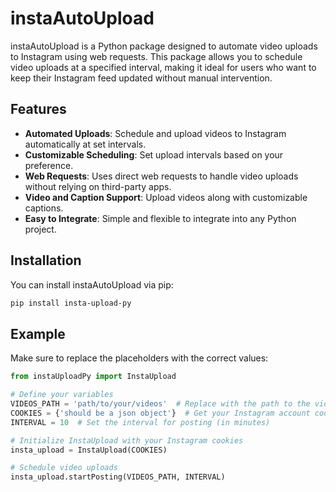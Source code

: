 # instaAutoUpload

instaAutoUpload is a Python package designed to automate video uploads to Instagram using web requests. This package allows you to schedule video uploads at a specified interval, making it ideal for users who want to keep their Instagram feed updated without manual intervention.

## Features

- **Automated Uploads**: Schedule and upload videos to Instagram automatically at set intervals.
- **Customizable Scheduling**: Set upload intervals based on your preference.
- **Web Requests**: Uses direct web requests to handle video uploads without relying on third-party apps.
- **Video and Caption Support**: Upload videos along with customizable captions.
- **Easy to Integrate**: Simple and flexible to integrate into any Python project.

## Installation

You can install instaAutoUpload via pip:

```bash
pip install insta-upload-py
```

## Example

Make sure to replace the placeholders with the correct values:

```python
from instaUploadPy import InstaUpload

# Define your variables
VIDEOS_PATH = 'path/to/your/videos'  # Replace with the path to the videos you want to upload
COOKIES = {'should be a json object'}  # Get your Instagram account cookies 
INTERVAL = 10  # Set the interval for posting (in minutes)

# Initialize InstaUpload with your Instagram cookies
insta_upload = InstaUpload(COOKIES)

# Schedule video uploads
insta_upload.startPosting(VIDEOS_PATH, INTERVAL)
```
